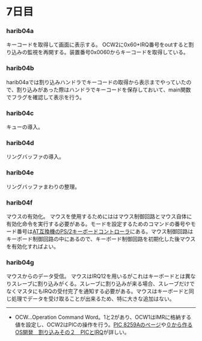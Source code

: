 # 7日目

### harib04a
キーコードを取得して画面に表示する。
OCW2に0x60+IRQ番号をoutすると割り込みの監視を再開する。装置番号0x0060からキーコードを取得している。

### harib04b
harib04aでは割り込みハンドラでキーコードの取得から表示までやっていたので、割り込みがあった際はハンドラでキーコードを保存しておいて、main関数でフラグを確認して表示を行う。

### harib04c
キューの導入。

### harib04d
リングバッファの導入。

### harib04e
リングバッファまわりの整理。

### harib04f
マウスの有効化。
マウスを使用するためにははマウス制御回路とマウス自体に有効化命令を実行する必要がある。モードを設定するためのコマンドの番号やモード番号は[AT互換機のPS/2キーボードコントローラ](http://oswiki.osask.jp/?%28AT%29keyboard)にある。マウス制御回路はキーボード制御回路の中にあるので、キーボード制御回路を初期化した後マウスを有効化すればよい。

### harib04g
マウスからのデータ受信。
マウスはIRQ12を用いるがこれはキーボードとは異なりスレーブに割り込みがくる。スレーブに割り込みが来る場合、スレーブだけでなくマスタにもIRQの受付完了を通知する必要がある。マウスはキーボードと同じ処理でデータを受け取ることが出来るため、特に大きな追加はない。

----
* OCW…Operation Command Word。1と2があり、OCW1はIMRに格納する値を設定し、OCW2はPICの操作を行う。[PIC 8259Aのページ](http://oswiki.osask.jp/?%28PIC%298259A)や[０から作るOS開発　割り込みその２　PICとIRQ](http://softwaretechnique.jp/OS_Development/kernel_development03.html)が詳しい。
